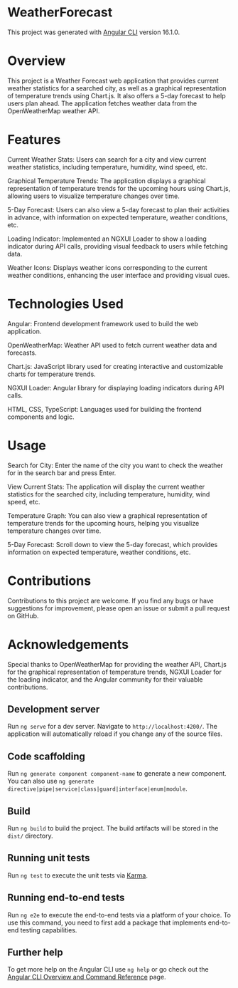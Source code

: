 # WeatherForecast

This project was generated with [Angular CLI](https://github.com/angular/angular-cli) version 16.1.0.

# Overview
This project is a Weather Forecast web application that provides current weather statistics for a searched city, as well as a graphical representation of temperature trends using Chart.js. It also offers a 5-day forecast to help users plan ahead. The application fetches weather data from the OpenWeatherMap weather API.

# Features
Current Weather Stats: Users can search for a city and view current weather statistics, including temperature, humidity, wind speed, etc.

Graphical Temperature Trends: The application displays a graphical representation of temperature trends for the upcoming hours using Chart.js, allowing users to visualize temperature changes over time.

5-Day Forecast: Users can also view a 5-day forecast to plan their activities in advance, with information on expected temperature, weather conditions, etc.

Loading Indicator: Implemented an NGXUI Loader to show a loading indicator during API calls, providing visual feedback to users while fetching data.

Weather Icons: Displays weather icons corresponding to the current weather conditions, enhancing the user interface and providing visual cues.

# Technologies Used
Angular: Frontend development framework used to build the web application.

OpenWeatherMap: Weather API used to fetch current weather data and forecasts.

Chart.js: JavaScript library used for creating interactive and customizable charts for temperature trends.

NGXUI Loader: Angular library for displaying loading indicators during API calls.

HTML, CSS, TypeScript: Languages used for building the frontend components and logic.

# Usage
Search for City: Enter the name of the city you want to check the weather for in the search bar and press Enter.

View Current Stats: The application will display the current weather statistics for the searched city, including temperature, humidity, wind speed, etc.

Temperature Graph: You can also view a graphical representation of temperature trends for the upcoming hours, helping you visualize temperature changes over time.

5-Day Forecast: Scroll down to view the 5-day forecast, which provides information on expected temperature, weather conditions, etc.

# Contributions
Contributions to this project are welcome. If you find any bugs or have suggestions for improvement, please open an issue or submit a pull request on GitHub.

# Acknowledgements
Special thanks to OpenWeatherMap for providing the weather API, Chart.js for the graphical representation of temperature trends, NGXUI Loader for the loading indicator, and the Angular community for their valuable contributions.

## Development server

Run `ng serve` for a dev server. Navigate to `http://localhost:4200/`. The application will automatically reload if you change any of the source files.

## Code scaffolding

Run `ng generate component component-name` to generate a new component. You can also use `ng generate directive|pipe|service|class|guard|interface|enum|module`.

## Build

Run `ng build` to build the project. The build artifacts will be stored in the `dist/` directory.

## Running unit tests

Run `ng test` to execute the unit tests via [Karma](https://karma-runner.github.io).

## Running end-to-end tests

Run `ng e2e` to execute the end-to-end tests via a platform of your choice. To use this command, you need to first add a package that implements end-to-end testing capabilities.

## Further help

To get more help on the Angular CLI use `ng help` or go check out the [Angular CLI Overview and Command Reference](https://angular.io/cli) page.

